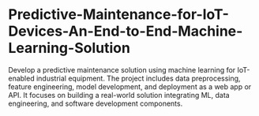 # Predictive-Maintenance-for-IoT-Devices-An-End-to-End-Machine-Learning-Solution
Develop a predictive maintenance solution using machine learning for IoT-enabled industrial equipment. The project includes data preprocessing, feature engineering, model development, and deployment as a web app or API. It focuses on building a real-world solution integrating ML, data engineering, and software development components.
